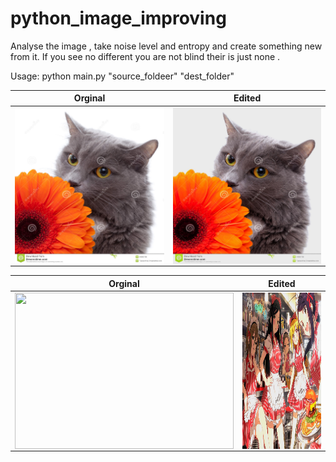 # python_image_improving
Analyse the image , take noise level and entropy and create something new from it.
If you see no different you are not blind their is just none . 


Usage:
python main.py "source_foldeer" "dest_folder" 

Orginal                   |  Edited
:-------------------------:|:-------------------------:
<a href="url"><img src="https://raw.githubusercontent.com/Wiffzack/python_image_improving/main/normal.jpg?raw=true" align="left" height="250" width="350" ></a>  |  <a href="url"><img src="https://raw.githubusercontent.com/Wiffzack/python_image_improving/main/32.jpg?raw=true" align="left" height="250" width="350" ></a>
      

Orginal                   |  Edited
:-------------------------:|:-------------------------:
<a href="url"><img src="https://i.pximg.net/img-original/img/2018/04/02/01/46/06/68034282_p0.jpg" align="left" height="250" width="350" ></a>  |  <a href="url"><img src="https://github.com/Wiffzack/python_image_improving/blob/main/img/16.jpg?raw=true" align="left" height="250" width="350" ></a>



